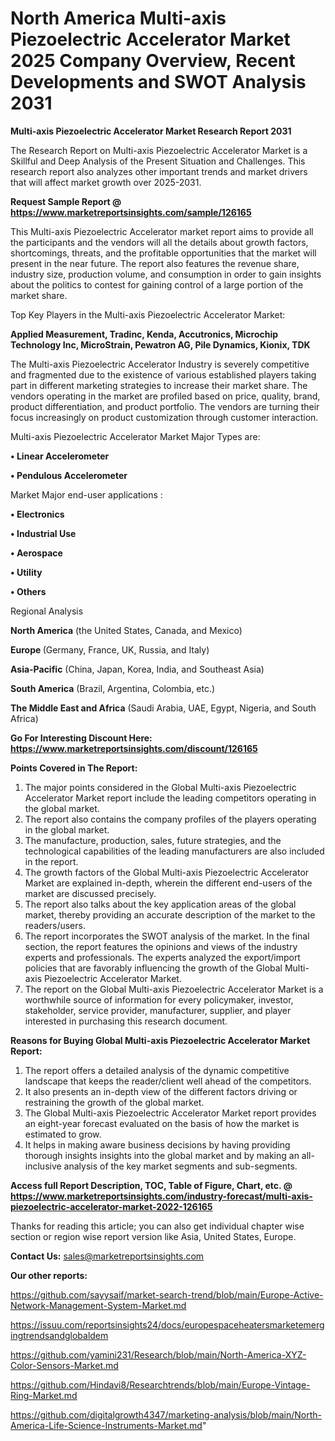 # North America Multi-axis Piezoelectric Accelerator Market 2025 Company Overview, Recent Developments and SWOT Analysis 2031

<strong>Multi-axis Piezoelectric Accelerator Market Research Report 2031</strong>

The Research Report on Multi-axis Piezoelectric Accelerator Market is a Skillful and Deep Analysis of the Present Situation and Challenges. This research report also analyzes other important trends and market drivers that will affect market growth over 2025-2031.

<strong>Request Sample Report @ <a href=https://www.marketreportsinsights.com/sample/126165>https://www.marketreportsinsights.com/sample/126165</a></strong>

This Multi-axis Piezoelectric Accelerator market report aims to provide all the participants and the vendors will all the details about growth factors, shortcomings, threats, and the profitable opportunities that the market will present in the near future. The report also features the revenue share, industry size, production volume, and consumption in order to gain insights about the politics to contest for gaining control of a large portion of the market share.

Top Key Players in the Multi-axis Piezoelectric Accelerator Market:

<strong>Applied Measurement, Tradinc, Kenda, Accutronics, Microchip Technology Inc, MicroStrain, Pewatron AG, Pile Dynamics, Kionix, TDK</strong>

The Multi-axis Piezoelectric Accelerator Industry is severely competitive and fragmented due to the existence of various established players taking part in different marketing strategies to increase their market share. The vendors operating in the market are profiled based on price, quality, brand, product differentiation, and product portfolio. The vendors are turning their focus increasingly on product customization through customer interaction.

Multi-axis Piezoelectric Accelerator Market Major Types are:

<strong>• Linear Accelerometer

• Pendulous Accelerometer</strong>

Market Major end-user applications :

<strong>• Electronics

• Industrial Use

• Aerospace

• Utility

• Others</strong>

Regional Analysis

</u><strong><b>North America</b></strong> (the United States, Canada, and Mexico)

<strong><b>Europe </b></strong>(Germany, France, UK, Russia, and Italy)

<strong><b>Asia-Pacific</b></strong> (China, Japan, Korea, India, and Southeast Asia)

<strong><b>South America</b></strong> (Brazil, Argentina, Colombia, etc.)

<strong><b>The Middle East and Africa</b></strong> (Saudi Arabia, UAE, Egypt, Nigeria, and South Africa)

<strong>Go For Interesting Discount Here: <a href=https://www.marketreportsinsights.com/discount/126165>https://www.marketreportsinsights.com/discount/126165</a></strong>

<strong>Points Covered in The Report:</strong>
<ol>
  <li>The major points considered in the Global Multi-axis Piezoelectric Accelerator Market report include the leading competitors operating in the global market.</li>
  <li>The report also contains the company profiles of the players operating in the global market.</li>
  <li>The manufacture, production, sales, future strategies, and the technological capabilities of the leading manufacturers are also included in the report.</li>
  <li>The growth factors of the Global Multi-axis Piezoelectric Accelerator Market are explained in-depth, wherein the different end-users of the market are discussed precisely.</li>
  <li>The report also talks about the key application areas of the global market, thereby providing an accurate description of the market to the readers/users.</li>
  <li>The report incorporates the SWOT analysis of the market. In the final section, the report features the opinions and views of the industry experts and professionals. The experts analyzed the export/import policies that are favorably influencing the growth of the Global Multi-axis Piezoelectric Accelerator Market.</li>
  <li>The report on the Global Multi-axis Piezoelectric Accelerator Market is a worthwhile source of information for every policymaker, investor, stakeholder, service provider, manufacturer, supplier, and player interested in purchasing this research document.</li>
</ol>
<strong>Reasons for Buying Global Multi-axis Piezoelectric Accelerator Market Report:</strong>

<ol>
  <li>The report offers a detailed analysis of the dynamic competitive landscape that keeps the reader/client well ahead of the competitors.</li>
  <li>It also presents an in-depth view of the different factors driving or restraining the growth of the global market.</li>
  <li>The Global Multi-axis Piezoelectric Accelerator Market report provides an eight-year forecast evaluated on the basis of how the market is estimated to grow.</li>
  <li>It helps in making aware business decisions by having providing thorough insights insights into the global market and by making an all-inclusive analysis of the key market segments and sub-segments.</li>
</ol>
<strong>Access full Report Description, TOC, Table of Figure, Chart, etc. @ <a href=https://www.marketreportsinsights.com/industry-forecast/multi-axis-piezoelectric-accelerator-market-2022-126165>https://www.marketreportsinsights.com/industry-forecast/multi-axis-piezoelectric-accelerator-market-2022-126165</a></strong>


Thanks for reading this article; you can also get individual chapter wise section or region wise report version like Asia, United States, Europe.

<strong>Contact Us:</strong>
sales@marketreportsinsights.com

<strong>Our other reports:</strong>

<a href=https://github.com/sayysaif/market-search-trend/blob/main/Europe-Active-Network-Management-System-Market.md>https://github.com/sayysaif/market-search-trend/blob/main/Europe-Active-Network-Management-System-Market.md</a>

<a href=https://issuu.com/reportsinsights24/docs/europespaceheatersmarketemergingtrendsandglobaldem>https://issuu.com/reportsinsights24/docs/europespaceheatersmarketemergingtrendsandglobaldem</a>

<a href=https://github.com/yamini231/Research/blob/main/North-America-XYZ-Color-Sensors-Market.md>https://github.com/yamini231/Research/blob/main/North-America-XYZ-Color-Sensors-Market.md</a>

<a href=https://github.com/Hindavi8/Researchtrends/blob/main/Europe-Vintage-Ring-Market.md>https://github.com/Hindavi8/Researchtrends/blob/main/Europe-Vintage-Ring-Market.md</a>

<a href=https://github.com/digitalgrowth4347/marketing-analysis/blob/main/North-America-Life-Science-Instruments-Market.md>https://github.com/digitalgrowth4347/marketing-analysis/blob/main/North-America-Life-Science-Instruments-Market.md</a>"
